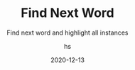 ---
date: 2020-12-13
title: Find Next Word
technologies: [java]
topics: [editing]
author: hs
subtitle: Find next word and highlight all instances
thumbnail: ./thumbnail.png
cardThumbnail: ./card.png
shortVideo:
  poster: ./tip.png
  url: https://youtu.be/Y0LhKg2tJfQ
leadin: |
  Press _Command + G_ on macOS, or F3 on Windows/Linux, to move to the next occurrence of a word. 

  **Pro tip:**
  
  Use _Control + Command + G_ on macOS, or _Ctrl + Alt + Shift + J_ on Windows and Linux, to select all occurrences of the same word. 
---
